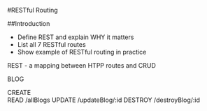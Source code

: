 #RESTful Routing

##Introduction
* Define REST and explain WHY it matters
* List all 7 RESTful routes
* Show example of RESTful routing in practice

REST - a mapping between HTPP routes and CRUD

BLOG

CREATE  
READ    /allBlogs
UPDATE  /updateBlog/:id
DESTROY /destroyBlog/:id